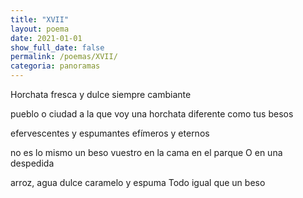 ```yaml
---
title: "XVII"
layout: poema
date: 2021-01-01
show_full_date: false
permalink: /poemas/XVII/
categoria: panoramas
---
```

Horchata fresca y dulce
siempre cambiante

pueblo o ciudad a la que voy
una horchata diferente
como tus besos

efervescentes y espumantes
efímeros y eternos

no es lo mismo un beso vuestro
en la cama
en el parque
O en una despedida

arroz, agua dulce
caramelo y espuma
Todo igual que un beso
